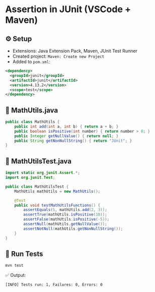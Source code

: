 # Assertion in JUnit (VSCode + Maven)

## ⚙️ Setup
- Extensions: Java Extension Pack, Maven, JUnit Test Runner
- Created project: `Maven: Create new Project`
- Added to `pom.xml`:
```xml
<dependency>
  <groupId>junit</groupId>
  <artifactId>junit</artifactId>
  <version>4.13.2</version>
  <scope>test</scope>
</dependency>
```

## 🔧 MathUtils.java
```java
public class MathUtils {
    public int add(int a, int b) { return a + b; }
    public boolean isPositive(int number) { return number > 0; }
    public Integer getNullValue() { return null; }
    public String getNonNullString() { return "JUnit"; }
}
```

## 🧪 MathUtilsTest.java
```java
import static org.junit.Assert.*;
import org.junit.Test;

public class MathUtilsTest {
    MathUtils mathUtils = new MathUtils();

    @Test
    public void testMathUtilsFunctions() {
        assertEquals(5, mathUtils.add(2, 3));
        assertTrue(mathUtils.isPositive(10));
        assertFalse(mathUtils.isPositive(-5));
        assertNull(mathUtils.getNullValue());
        assertNotNull(mathUtils.getNonNullString());
    }
}
```

## 🚀 Run Tests
```bash
mvn test
```

✅ Output:
```
[INFO] Tests run: 1, Failures: 0, Errors: 0
```
